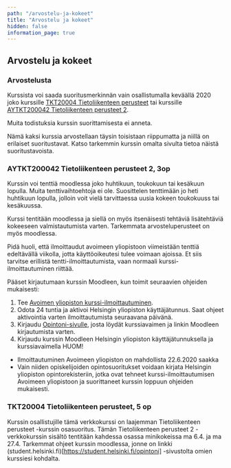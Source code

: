 ```yaml
---
path: "/arvostelu-ja-kokeet"
title: "Arvostelu ja kokeet"
hidden: false
information_page: true
---
```


## Arvostelu ja kokeet

### Arvostelusta

Kurssista voi saada suoritusmerkinnän vain osallistumalla keväällä 2020 joko kurssille [TKT20004 Tietoliikenteen perusteet](https://courses.helsinki.fi/fi/tkt20004/131058728) tai kurssille [AYTKT200042 Tietoliikenteen perusteet 2](https://courses.helsinki.fi/fi/aytkt200042/130350689).

Muita todistuksia kurssin suorittamisesta ei anneta.

Nämä kaksi kurssia arvostellaan täysin toisistaan riippumatta ja niillä on erilaiset suoritustavat. Katso tarkemmin kurssin omalta sivulta tietoa näistä suoritustavoista.

### AYTKT200042 Tietoliikenteen perusteet 2, 3op

Kurssin voi tenttiä moodlessa joko huhtikuun, toukokuun tai kesäkuun lopulla.  Muita tenttivaihtoehtoja ei ole. Suosittelen tenttimään jo heti huhtikuun lopulla, jolloin voit vielä tarvittaessa uusia kokeen toukokuuss tai kesäkuussa.

Kurssi tentitään moodlessa ja siellä on myös itsenäisesti tehtäviä lisätehtäviä kokeeseen valmistautumista varten. Tarkemmata arvosteluperusteet on myös moodlessa.

Pidä huoli, että ilmoittaudut avoimeen yliopistoon viimeistään tenttiä edeltävällä viikolla, jotta käyttöoikeutesi tulee voimaan ajoissa. Et siis tarvitse erillistä tentti-ilmoittautumista, vaan normaali kurssi-ilmoittautuminen riittää.

Pääset kirjautumaan kurssin Moodleen, kun toimit seuraavien ohjeiden mukaisesti:
1.	Tee [Avoimen yliopiston kurssi-ilmoittautuminen](https://www.avoin.helsinki.fi/palvelut/esittely.aspx?o=130350689).
2.	Odota 24 tuntia ja aktivoi Helsingin yliopiston käyttäjätunnus. Saat ohjeet aktivointia varten ilmoittautumista seuraavana päivänä.
3.	Kirjaudu [Opintoni-sivulle](https://student.helsinki.fi/opintoni), josta löydät kurssiavaimen  ja linkin Moodleen kirjautumista varten.
4.	Kirjaudu kurssin Moodleen Helsingin yliopiston käyttäjätunnuksella ja kurssiavaimella
HUOM!
-	Ilmoittautuminen Avoimeen yliopiston on mahdollista 22.6.2020 saakka
-	Vain niiden opiskelijoiden opintosuoritukset voidaan kirjata Helsingin yliopiston opintorekisteriin, jotka ovat tehneet kurssi-ilmoittautumisen Avoimeen yliopistoon ja suorittaneet kurssin loppuun ohjeiden mukaisesti.


### TKT20004 Tietoliikenteen perusteet, 5 op

Kurssin osallistujille tämä verkkokurssi on laajemman Tietoliikenteen perusteet -kurssin osasuoritus. Tämän Tietoliikenteen perusteet 2 -verkkokurssin sisältö tentitään kahdessa osassa minikokeissa ma 6.4. ja ma 27.4.
Tarkemmat ohjeet kurssin moodlessa, jonne on linkki (student.helsinki.fi)[https://student.helsinki.fi/opintoni] -sivustolta omien kurssiesi kohdalta.



